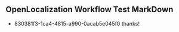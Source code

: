 ## OpenLocalization Workflow Test MarkDown
* 830381f3-1ca4-4815-a990-0acab5e045f0 thanks!

<!--HONumber=Aug16_HO1-->


